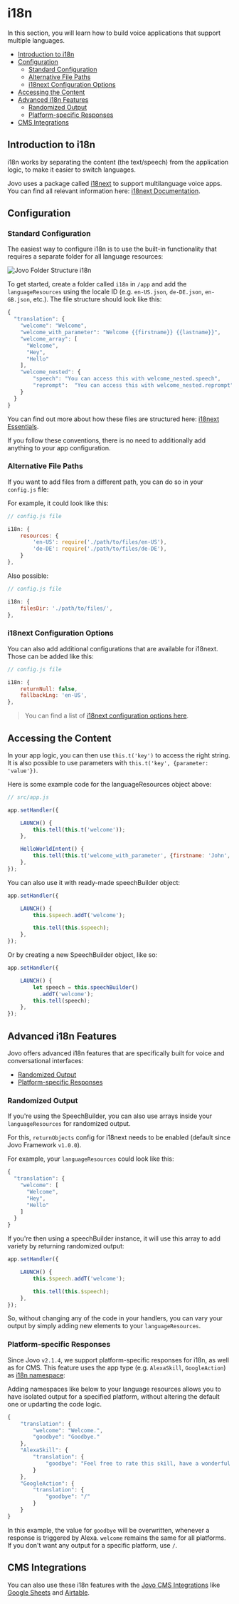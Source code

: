 # i18n

In this section, you will learn how to build voice applications that support multiple languages.

* [Introduction to i18n](#introduction-to-i18n)
* [Configuration](#configuration)
  * [Standard Configuration](#standard-configuration)
  * [Alternative File Paths](#alternative-file-paths)
  * [i18next Configuration Options](#i18next-configuration-options)
* [Accessing the Content](#accessing-the-content)
* [Advanced i18n Features](#advanced-i18n-features)
  * [Randomized Output](#randomized-output)
  * [Platform-specific Responses](#platform-specific-responses)
* [CMS Integrations](#cms-integrations)

## Introduction to i18n

i18n works by separating the content (the text/speech) from the application logic, to make it easier to switch languages.

Jovo uses a package called [i18next](https://www.npmjs.com/package/i18next) to support multilanguage voice apps. You can find all relevant information here: [i18next Documentation](https://www.i18next.com/).

## Configuration

### Standard Configuration

The easiest way to configure i18n is to use the built-in functionality that requires a separate folder for all language resources:

![Jovo Folder Structure i18n](../../img/folder-structure-i18n.jpg "Jovo Folder Structure i18n")

To get started, create a folder called `i18n` in `/app` and add the `languageResources` using the locale ID (e.g. `en-US.json`, `de-DE.json`, `en-GB.json`, etc.). The file structure should look like this:

```javascript
{
  "translation": {
    "welcome": "Welcome",
    "welcome_with_parameter": "Welcome {{firstname}} {{lastname}}",
    "welcome_array": [
      "Welcome",
      "Hey",
      "Hello"
    ],
    "welcome_nested": {
        "speech": "You can access this with welcome_nested.speech",
        "reprompt":  "You can access this with welcome_nested.reprompt"
    }
  }
}
```
You can find out more about how these files are structured here: [i18next Essentials](https://www.i18next.com/essentials.html).

If you follow these conventions, there is no need to additionally add anything to your app configuration.


### Alternative File Paths

If you want to add files from a different path, you can do so in your `config.js` file:

For example, it could look like this:

```javascript
// config.js file

i18n: {
    resources: {
        'en-US': require('./path/to/files/en-US'),
        'de-DE': require('./path/to/files/de-DE'),
    }
},      
```

Also possible:

```javascript
// config.js file

i18n: {
    filesDir: './path/to/files/',
},      
```


### i18next Configuration Options

You can also add additional configurations that are available for i18next. Those can be added like this:

```javascript
// config.js file

i18n: {
    returnNull: false,
    fallbackLng: 'en-US',
},      
```

> You can find a list of [i18next configuration options here](https://www.i18next.com/configuration-options.html).


## Accessing the Content

In your app logic, you can then use `this.t('key')` to access the right string. It is also possible to use parameters with `this.t('key', {parameter: 'value'})`.

Here is some example code for the languageResources object above:

```javascript
// src/app.js

app.setHandler({

    LAUNCH() {
        this.tell(this.t('welcome'));
    },

    HelloWorldIntent() {
        this.tell(this.t('welcome_with_parameter', {firstname: 'John', lastname: 'Doe'}));
    },
});
```
You can also use it with ready-made speechBuilder object:

```javascript
app.setHandler({

    LAUNCH() {
        this.$speech.addT('welcome');

        this.tell(this.$speech);
    },
});
``` 

Or by creating a new SpeechBuilder object, like so:

```javascript
app.setHandler({

    LAUNCH() {
        let speech = this.speechBuilder()
          .addT('welcome');
        this.tell(speech);
    },
});
```


## Advanced i18n Features

Jovo offers advanced i18n features that are specifically built for voice and conversational interfaces:

* [Randomized Output](#randomized-output)
* [Platform-specific Responses](#platform-specific-responses)

### Randomized Output

If you're using the SpeechBuilder, you can also use arrays inside your `languageResources` for randomized output.

For this, `returnObjects` config for i18next needs to be enabled (default since Jovo Framework `v1.0.0`).

For example, your `languageResources` could look like this:

```javascript
{
  "translation": {
    "welcome": [
      "Welcome",
      "Hey",
      "Hello"
    ]
  }
}
```

If you're then using a speechBuilder instance, it will use this array to add variety by returning randomized output:

```javascript
app.setHandler({

    LAUNCH() {
        this.$speech.addT('welcome');

        this.tell(this.$speech);
    },
});
```

So, without changing any of the code in your handlers, you can vary your output by simply adding new elements to your `languageResources`.

### Platform-specific Responses

Since Jovo `v2.1.4`, we support platform-specific responses for i18n, as well as for CMS. This feature uses the app type (e.g. `AlexaSkill`, `GoogleAction`) as [i18n namespace](https://www.i18next.com/principles/namespaces): 

Adding namespaces like below to your language resources allows you to have isolated output for a specified platform, without altering the default one or updarting the code logic.

```javascript 
{
    "translation": {
        "welcome": "Welcome.",
        "goodbye": "Goodbye."
    },
    "AlexaSkill": {
        "translation": {
            "goodbye": "Feel free to rate this skill, have a wonderful day."
        }
    },
    "GoogleAction": {
        "translation": {
            "goodbye": "/"
        }
    }
}
```

In this example, the value for `goodbye` will be overwritten, whenever a response is triggered by Alexa. `welcome` remains the same for all platforms.
If you don't want any output for a specific platform, use `/`.

## CMS Integrations

You can also use these i18n features with the [Jovo CMS Integrations](../../integrations/cms '../cms') like [Google Sheets](../../integrations/cms/google-sheets.md '../cms/google-sheets') and [Airtable](../../integrations/cms/airtable.md '../cms/airtable').

<!--[metadata]: {"description": "Learn how to build multilingual Alexa Skills and Google Actions with the Jovo Framework and i18n.",
	            "route": "output/i18n"}-->
